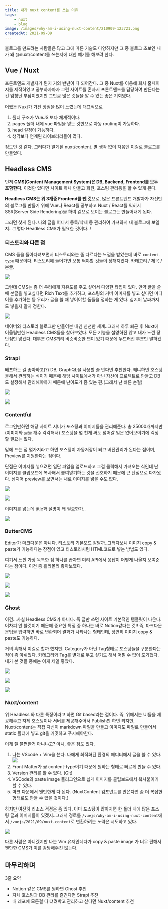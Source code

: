```yaml
---
title: 내가 nuxt content를 쓰는 이유
tags:
    - nuxt
    - blog
image: /images/why-am-i-using-nuxt-content/210909-123721.png
createdAt: 2021-09-09
---
```


블로그를 만드려는 사람들은 많고 그에 따른 기술도 다양하지만 그 중 블로그 초보인 내가 왜 @nuxt/content를 쓰는지에 대한 얘기를 해보려 한다.

<!--more-->

## Vue / Nuxt

프론트엔드 개발자가 된지 거의 반년이 다 되어간다. 그 중 Nuxt를 이용해 회사 홈페이지를 제작하였고 공부하자마자 그런 사이트를 혼자서 프론트엔드를 담당하여 만든다는 건 엄청난 부담이였지만 그만큼 많은 것들을 알 수 있는 좋은 기회였다.

어쨌든 Nuxt가 가진 장점을 많이 느꼈는데 대표적으로

1. 폴더 구조가 VueJS 보다 체계적이다.
2. pages 폴더 내에 vue 파일을 넣는 것만으로 자동 routing이 가능하다.
3. head 설정이 가능하다.
4. 생각보다 연계된 라이브러리들이 많다.

정도인 것 같다. 그러다가 알게된 nuxt/content. 별 생각 없이 처음엔 이걸로 블로그를 만들었다.

## Headless CMS

먼저 **CMS(Content Management System)은 DB, Backend, Frontend를 모두 포함한다.** 이것만 있다면 사이트 하나 만들고 회원, 포스팅 관리등을 할 수 있게 된다.

**Headless CMS는 위 3개중 Frontend를 뺀 것**으로, 많은 프론트엔드 개발자가 자신만의 블로그를 만들기 위해 Vue나 React를 공부하고 Nuxt / React를 익혀서 SSR(Server Side Rendering)을 하여 겉으로 보이는 블로그는 만들어내게 된다.

그러면 찾게 된다. 나의 글을 어디서 등록/삭제 등 관리하여 가져와서 내 블로그에 보일지...그렇다 Headless CMS가 필요한 것이다..!

### 티스토리와 다른 점

CMS 들을 돌아다녀보면서 티스토리와는 좀 다르다는 느낌을 받았는데 바로 `content-type` 때문이다. 티스토리에 들어가면 보통 써야할 것들이 정해져있다. 카테고리 / 제목 / 본글.

![](/images/why-am-i-using-nuxt-content/210909-125644.png)

그런데 CMS는 좀 더 우리에게 자유도를 주고 싶어서 다양한 타입이 있다. 만약 글을 쓸 때 본글을 넣고싶다면 Rich Text를 추가하고, 포스팅의 커버 이미지를 넣고 싶다면 미디어를 추가하는 등 우리가 글을 쓸 때 넣어야할 폼들을 정하는 게 있다. 심지어 날짜까지도 넣을지 말지 정한다.

![](/images/why-am-i-using-nuxt-content/210909-125845.png)

네이버와 티스토리 블로그만 만들어본 내겐 신선한 세계..그래서 하루 퇴근 후 Nuxt에 어울릴만한 Headless CMS들을 찾아보았다. 모든 기능을 설명하진 않고 내가 느낀 장단점만 넣겠다. 대부분 CMS끼리 비슷비슷한 면이 있기 때문에 두드러진 부분만 말하겠다.

### Strapi

배포하는 걸 좋아하고(?) DB, GraphQL을 사용할 줄 안다면 추천한다. 왜냐하면 호스팅을해서 관리하는 식이기 때문에 해당 사이트에서가 아닌 자신이 프로젝트로 만들고 DB도 설정해서 관리해야하기 때문에 난이도가 좀 있는 편.(그래서 난 빠른 손절)

![](/images/why-am-i-using-nuxt-content/210909-130721.png)

![](/images/why-am-i-using-nuxt-content/210909-130800.png)

### Contentful

로그인만하면 해당 사이트 서버가 포스팅과 이미지들을 관리해준다. 총 25000개까지만(이미지와 글들 개수 각각해서) 포스팅을 몇 천개 써도 넘어갈 일은 없어보이기에 걱정할 필요는 없다.

맘에 드는 점 몇가지라고 하면 포스팅이 자동저장이 되고 버전관리가 된다는 점이며, Preview를 지원한다는 점이다.

단점은 이미지를 넣으려면 일단 파일을 업로드하고 그걸 클릭해서 가져오는 식인데 난 이미지를 클립보드에 복사해서 붙여넣기하는 것을 선호하기 때문에 큰 단점으로 다가왔다. 심지어 preview를 보면서는 새로 이미지를 넣을 수도 없다.

![](/images/why-am-i-using-nuxt-content/210909-131043.png)

![](/images/why-am-i-using-nuxt-content/210909-131520.png)

이미지를 넣는데 title과 설명이 왜 필요한가..

![](/images/why-am-i-using-nuxt-content/210909-131755.png)

### ButterCMS

Editor가 마크다운은 아니다. 티스토리 기본모드 같달까..그러다보니 이미지 copy & paste가 가능하다는 장점이 있고 티스토리처럼 HTML코드로 넣는 방법도 있다.

여기서 느낀 가장 독특한 점 하나를 꼽자면 미리 API에서 응답이 어떻게 나올지 보여준다는 점이다. 이건 좀 홀리몰리 좋아보였다.

![](/images/why-am-i-using-nuxt-content/210909-131932.png)

![](/images/why-am-i-using-nuxt-content/210909-131954.png)

![](/images/why-am-i-using-nuxt-content/210909-132051.png)

### Ghost

이건...사실 Headless CMS가 아니다. 즉 글만 쓰면 사이트 기본적인 템플릿이 나온다. 어차피 안 쓸것이기 때문에 중요한 특징 중 하나는 바로 Notion같다는 것!! 즉, 마크다운 문법을 입력하면 바로 변환되어 결과가 나타나는 형태인데, 당연히 이미지 copy & paste도 가능하다.

거의 혹해서 이걸로 할까 했지만. Category가 아닌 Tag형태로 포스팅들을 구분한다는 점이 좀 아쉬웠다. 카테고리와 Tag를 별개로 두고 싶기도 해서 어쩔 수 없이 포기했다. 내가 본 것들 중에는 이게 제일 좋았다.

![](/images/why-am-i-using-nuxt-content/210909-132439.png)

![](/images/why-am-i-using-nuxt-content/210909-132522.png)

![](/images/why-am-i-using-nuxt-content/ghost_editor.gif)

### Nuxt/content

위 Headless 와 다른 특징이라고 하면 Git based라는 점이다. 즉, 위에서는 UI들을 제공해주고 자체 호스팅이나 서버를 제공해주어서 Publish만 하면 되지만, Nuxt/content는 직접 자신이 markdown 파일을 만들고 이미지도 파일로 만들어서 static 폴더에 넣고 git을 커밋하고 푸시해야한다.

이게 젤 불편한거 아니냐고? 아니, 좋은 점도 있다.

1. 나는 VScode + Vim을 쓴다. 나에게 최적화된 환경의 에디터에서 글을 쓸 수 있다.
![](/images/why-am-i-using-nuxt-content/210910-133345.png)
2. Front Matter가 곧 content-type이기 때문에 원하는 형태로 빠르게 만들 수 있다.
3. Version 관리를 할 수 있다. (Git)
4. VSCode의 paste image 플러그인으로 쉽게 이미지를 클립보드에서 복사붙이기할 수 있다.
5. 마크 다운에서 왠만한게 다 된다. (NuxtContent 컴포넌트를 안쓴다면 좀 더 복잡한 형태로도 만들 수 있을 것이다.)

하지만 여전히 리소스 걱정은 좀 있다. 아마 포스팅이 많아지면 한 폴더 내에 많은 포스팅 글과 이미지들이 있겠지..그래서 경로를 `/vuejs/why-am-i-using-nuxt-content`에서 `/vuejs/2021/09/nuxt-content`로 변환하려는 노력은 시도하고 있다.

![](/images/why-am-i-using-nuxt-content/210909-135036.png)

다른 사람은 아니겠지만 나는 Vim 유저인데다가 copy & paste image 가 너무 편해서 왠만한 CMS가 이를 감당해주진 않는다.

## 마무리하며

3줄 요약

- Notion 같은 CMS를 원하면 Ghost 추천
- 자체 호스팅과 DB 관리를 즐긴다면 Strapi 추천
- 내 레포에 모든걸 다 떄려박고 관리하고 싶다면 Nuxt/content 추천
